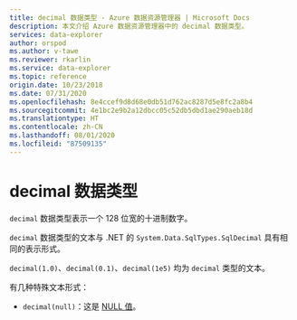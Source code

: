 ```yaml
---
title: decimal 数据类型 - Azure 数据资源管理器 | Microsoft Docs
description: 本文介绍 Azure 数据资源管理器中的 decimal 数据类型。
services: data-explorer
author: orspod
ms.author: v-tawe
ms.reviewer: rkarlin
ms.service: data-explorer
ms.topic: reference
origin.date: 10/23/2018
ms.date: 07/31/2020
ms.openlocfilehash: 8e4ccef9d8d68e0db51d762ac8287d5e8fc2a8b4
ms.sourcegitcommit: 4e1bc2e9b2a12dbcc05c52db5dbd1ae290aeb18d
ms.translationtype: HT
ms.contentlocale: zh-CN
ms.lasthandoff: 08/01/2020
ms.locfileid: "87509135"
---
```

# <a name="the-decimal-data-type"></a>decimal 数据类型

`decimal` 数据类型表示一个 128 位宽的十进制数字。

`decimal` 数据类型的文本与 .NET 的 `System.Data.SqlTypes.SqlDecimal` 具有相同的表示形式。

`decimal(1.0)`、`decimal(0.1)`、`decimal(1e5)` 均为 `decimal` 类型的文本。

有几种特殊文本形式：
* `decimal(null)`：这是 [NULL 值](null-values.md)。